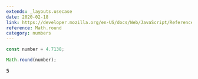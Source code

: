 ```yaml
---
extends: _layouts.usecase
date: 2020-02-18
link: https://developer.mozilla.org/en-US/docs/Web/JavaScript/Reference/Global_Objects/Math/round
reference: Math.round
category: numbers
---
```


```javascript
const number = 4.7138;

Math.round(number);
```

<pre class="output">5</pre>
